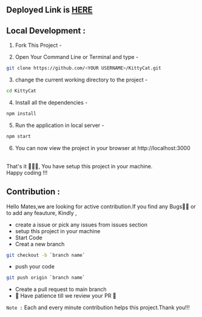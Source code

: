 ## Deployed Link is <a href="https://kambleaa007.github.io/KittyCat/#/">HERE</a>

## Local Development :

1. Fork This Project -

2. Open Your Command Line or Terminal and type - 
```bash 
git clone https://github.com/<YOUR USERNAME>/KittyCat.git
```
3. change the current working directory to the project - 
```bash
cd KittyCat
```
4. Install all the dependencies -
```bash
npm install
```
5. Run the application in local server -
```bash
npm start
```
6. You can now view the project in your browser at http://localhost:3000
<br>
That's it 🥳🥳🥳, You have setup this project in your machine.
<br>
Happy coding !!!

## Contribution :

Hello Mates,we are looking for active contribution.If you find any Bugs🐛🐛 or to add any feauture,
Kindly ,
- create a issue or pick any issues from issues section
- setup this project in your machine
- Start Code
- Creat a new branch 
``` bash 
git checkout -b `branch name`
```
- push your code
``` bash 
git push origin `branch name`
```
- Create a pull request to main branch
- 🎉 Have patience till we review your PR 🎉

`Note :` Each and every minute contribution helps this project.Thank you!!!



